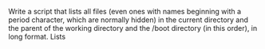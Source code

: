 Write a script that lists all files (even ones with names beginning with a period character, which are normally hidden) in the current directory and the parent of the working directory and the /boot directory (in this order), in long format.
Lists
